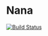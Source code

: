# Nana

[![Build Status](https://github.com/jahernando/Nana.jl/actions/workflows/CI.yml/badge.svg?branch=main)](https://github.com/jahernando/Nana.jl/actions/workflows/CI.yml?query=branch%3Amain)
